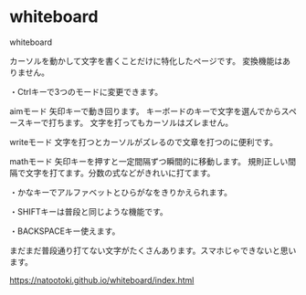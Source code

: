 # whiteboard
whiteboard

カーソルを動かして文字を書くことだけに特化したページです。
変換機能はありません。

・Ctrlキーで3つのモードに変更できます。

aimモード
矢印キーで動き回ります。
キーボードのキーで文字を選んでからスペースキーで打ちます。
文字を打ってもカーソルはズレません。

writeモード
文字を打つとカーソルがズレるので文章を打つのに便利です。

mathモード
矢印キーを押すと一定間隔ずつ瞬間的に移動します。
規則正しい間隔で文字を打てます。分数の式などがきれいに打てます。

・かなキーでアルファベットとひらがなをきりかえられます。

・SHIFTキーは普段と同じような機能です。

・BACKSPACEキー使えます。

まだまだ普段通り打てない文字がたくさんあります。スマホじゃできないと思います。

https://natootoki.github.io/whiteboard/index.html
